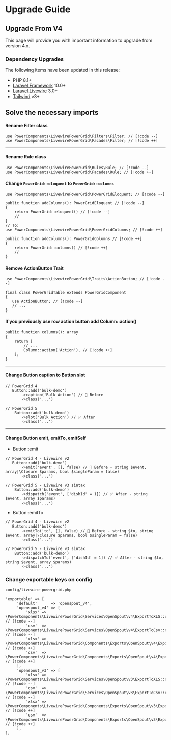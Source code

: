# Upgrade Guide

## Upgrade From V4

This page will provide you with important information to upgrade from version 4.x.

### Dependency Upgrades

The following items have been updated in this release:

* PHP 8.1+
* [Laravel Framework](https://laravel.com/) 10.0+
* [Laravel Livewire](https://livewire.laravel.com/) 3.0+
* [Tailwind](https://tailwindcss.com/) v3+

## Solve the necessary imports

#### Rename Filter class

```php{4}
use PowerComponents\LivewirePowerGrid\Filters\Filter; // [!code --]
use PowerComponents\LivewirePowerGrid\Facades\Filter; // [!code ++]
```

---

#### Rename Rule class

```php{4}
use PowerComponents\LivewirePowerGrid\Rules\Rule; // [!code --]
use PowerComponents\LivewirePowerGrid\Facades\Rule; // [!code ++]
```

#### Change `PowerGrid::eloquent` to `PowerGrid::columns`

```php{10,14}
use PowerComponents\LivewirePowerGrid\PowerGridEloquent; // [!code --]

public function addColumns(): PowerGridEloquent // [!code --]
{
    return PowerGrid::eloquent() // [!code --]
    // 
}
// To:
use PowerComponents\LivewirePowerGrid\PowerGridColumns; // [!code ++]

public function addColumns(): PowerGridColumns // [!code ++]
{
    return PowerGrid::columns() // [!code ++]
    // 
}
```

#### Remove ActionButton Trait

```php{1,5}
use PowerComponents\LivewirePowerGrid\Traits\ActionButton; // [!code --]

final class PowerGridTable extends PowerGridComponent 
{
   use ActionButton; // [!code --]
   // ...
}
```

#### If you previously use row action button add Column::action()

```php{5}
public function columns(): array
{
    return [
        // ...
        Column::action('Action'), // [!code ++]
    ];
}
```

---

#### Change Button caption to Button slot

```php{8}
// PowerGrid 4
   Button::add('bulk-demo')
       ->caption('Bulk Action') // 🚫 Before 
       ->class('...')
       
// PowerGrid 5
    Button::add('bulk-demo')
       ->slot('Bulk Action') // ✅ After 
       ->class('...')
```

---

#### Change Button emit, emitTo, emitSelf

* Button::emit
```php{8}
// PowerGrid 4 - Livewire v2
   Button::add('bulk-demo') 
       ->emit('event', [], false) // 🚫 Before - string $event, array|\Closure $params, bool $singleParam = false)
       ->class('...')
       
// PowerGrid 5 - Livewire v3 sintax
    Button::add('bulk-demo')
       ->dispatch('event', ['dishId' = 1]) // ✅ After - string $event, array $params)
       ->class('...')
```

* Button::emitTo
```php{8}
// PowerGrid 4 - Livewire v2
   Button::add('bulk-demo')
       ->emitTo('to', [], false) // 🚫 Before - string $to, string $event, array|\Closure $params, bool $singleParam = false)
       ->class('...')
       
// PowerGrid 5 - Livewire v3 sintax
    Button::add('bulk-demo') 
       ->dispatchTo('event', ['dishId' = 1]) // ✅ After - string $to, string $event, array $params)
       ->class('...')
```

### Change exportable keys on config

`config/livewire-powergrid.php`

```php{8-9,16-17}
'exportable' => [
     'default'      => 'openspout_v4',
     'openspout_v4' => [
         'xlsx' => \PowerComponents\LivewirePowerGrid\Services\OpenSpout\v4\ExportToXLS::class, // [!code --]
         'csv'  => \PowerComponents\LivewirePowerGrid\Services\OpenSpout\v4\ExportToCsv::class,  // [!code --]
         'xlsx' => \PowerComponents\LivewirePowerGrid\Components\Exports\OpenSpout\v4\ExportToXLS::class,  // [!code ++]
         'csv'  => \PowerComponents\LivewirePowerGrid\Components\Exports\OpenSpout\v4\ExportToCsv::class,  // [!code ++]
     ],
     'openspout_v3' => [
         'xlsx' => \PowerComponents\LivewirePowerGrid\Services\OpenSpout\v3\ExportToXLS::class, // [!code --]
         'csv'  => \PowerComponents\LivewirePowerGrid\Services\OpenSpout\v3\ExportToCsv::class, // [!code --]
         'xlsx' => \PowerComponents\LivewirePowerGrid\Components\Exports\OpenSpout\v3\ExportToXLS::class, // [!code ++]
         'csv'  => \PowerComponents\LivewirePowerGrid\Components\Exports\OpenSpout\v3\ExportToCsv::class, // [!code ++]
     ],
],
```
